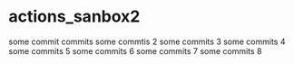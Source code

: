 # actions_sanbox2

some commit commits
some commtis 2
some commits 3
some commits 4
some commits 5
some commits 6
some commits 7
some commits 8
